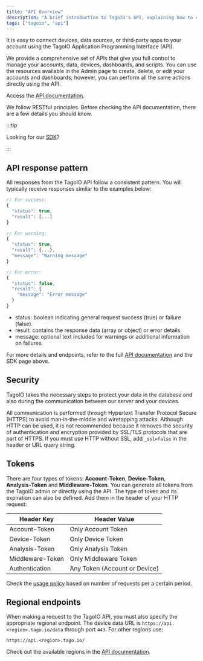 ```yaml
---
title: "API Overview"
description: "A brief introduction to TagoIO's API, explaining how to connect devices and applications, where to find the API documentation and SDK, and the standard response pattern returned by the API."
tags: ["tagoio", "api"]
---
```

It is easy to connect devices, data sources, or third‑party apps to your account using the TagoIO Application Programming Interface (API).

We provide a comprehensive set of APIs that give you full control to manage your accounts, data, devices, dashboards, and scripts. You can use the resources available in the Admin page to create, delete, or edit your accounts and dashboards; however, you can perform all the same actions directly using the API.

Access the [API documentation](https://api.docs.tago.io/).

We follow RESTful principles. Before checking the API documentation, there are a few details you should know.

:::tip

Looking for our [SDK](/docs/tagoio/sdk/)?

:::

## API response pattern
All responses from the TagoIO API follow a consistent pattern. You will typically receive responses similar to the examples below:

```javascript
// For success:
{
  "status": true,
  "result": [...]
}

// For warning:
{
  "status": true,
  "result": {...},
  "message": "Warning message"
}

// For error:
{
  "status": false,
  "result": {
    "message": "Error message"
  }
}
```

- status: boolean indicating general request success (true) or failure (false).
- result: contains the response data (array or object) or error details.
- message: optional text included for warnings or additional information on failures.

For more details and endpoints, refer to the full [API documentation](https://api.docs.tago.io/) and the SDK page above.

## Security
TagoIO takes the necessary steps to protect your data in the database and also during the communication between our server and your devices. 

All communication is performed through Hypertext Transfer Protocol Secure (HTTPS) to avoid man‑in‑the‑middle and wiretapping attacks. Although HTTP can be used, it is not recommended because it removes the security of authentication and encryption provided by SSL/TLS protocols that are part of HTTPS. If you must use HTTP without SSL, add `_ssl=false` in the header or URL query string.

## Tokens
There are four types of tokens: **Account‑Token**, **Device‑Token**, **Analysis‑Token** and **Middleware‑Token**. You can generate all tokens from the TagoIO admin or directly using the API. The type of token and its expiration can also be defined. Add them in the header of your HTTP request:

| Header Key        | Header Value          |
|-------------------|-----------------------|
| Account-Token     | Only Account Token    |
| Device-Token      | Only Device Token     |
| Analysis-Token    | Only Analysis Token   |
| Middleware-Token  | Only Middleware Token |
| Authentication    | Any Token (Account or Device) |

Check the [usage policy](/docs/tagoio/api/usage-policy) based on number of requests per a certain period.

## Regional endpoints
When making a request to the TagoIO API, you must also specify the appropriate regional endpoint. The device data URL is `https://api.<region>.tago.io/data` through port `443`. For other regions use:

```
https://api.<region>.tago.io/
```

Check out the available regions in the [API documentation](https://api.docs.tago.io/#intro).